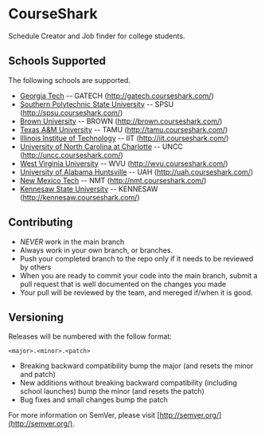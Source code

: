 CourseShark
=============

Schedule Creator and Job finder for college students.

Schools Supported
-------

The following schools are supported.

* [Georgia Tech](http://gatech.courseshark.com/) -- GATECH (http://gatech.courseshark.com/)
* [Southern Polytechnic State University](http://spsu.courseshark.com/) -- SPSU (http://spsu.courseshark.com/)
* [Brown University](http://brown.courseshark.com/) -- BROWN (http://brown.courseshark.com/)
* [Texas A&M University](http://tamu.courseshark.com/) -- TAMU (http://tamu.courseshark.com/)
* [Illinois Institue of Technology](http://iit.courseshark.com/) -- IIT (http://iit.courseshark.com/)
* [University of North Carolina at Charlotte](http://uncc.courseshark.com/) -- UNCC (http://uncc.courseshark.com/)
* [West Virginia University](http://wvu.courseshark.com/) -- WVU (http://wvu.courseshark.com/)
* [University of Alabama Huntsville](http://uah.courseshark.com/) -- UAH (http://uah.courseshark.com/)
* [New Mexico Tech](http://nmt.courseshark.com/) -- NMT (http://nmt.courseshark.com/)
* [Kennesaw State University](http://kennesaw.courseshark.com/) -- KENNESAW (http://kennesaw.courseshark.com/)


Contributing
-------
* *NEVER* work in the main branch
* Always work in your own branch, or branches. 
* Push your completed branch to the repo only if it needs to be reviewed by others
* When you are ready to commit your code into the main branch, submit a pull request that is well documented on the changes you made
* Your pull will be reviewed by the team, and mereged if/when it is good.

Versioning
-------

Releases will be numbered with the follow format:

	<major>.<minor>.<patch>

* Breaking backward compatibility bump the major (and resets the minor and patch)
* New additions without breaking backward compatibility (including school launches) bump the minor (and resets the patch)
* Bug fixes and small changes bump the patch

For more information on SemVer, please visit [http://semver.org/](http://semver.org/).